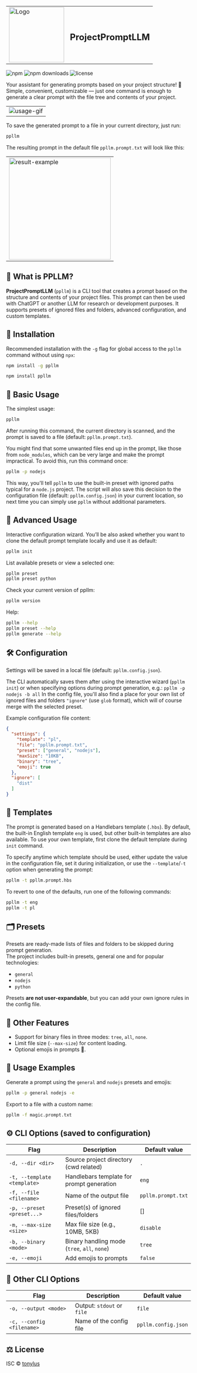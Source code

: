 
<table>
<tr>
<td>
<img src="public/images/logo.png" alt="Logo" width="150"/>
</td>
<td>
<h2>ProjectPromptLLM</h1>
</td>
</tr>
</table>

![npm](https://img.shields.io/npm/v/ppllm) ![npm downloads](https://img.shields.io/npm/dm/ppllm) ![license](https://img.shields.io/npm/l/ppllm)

Your assistant for generating prompts based on your project structure! 🚀  
Simple, convenient, customizable — just one command is enough to generate a clear prompt with the file tree and contents of your project.

<table>
<tr>
<td>
<img src="public/images/usage.gif" alt="usage-gif" />
</td>
</tr>
</table>

To save the generated prompt to a file in your current directory, just run:
```bash
ppllm
```

The resulting prompt in the default file `ppllm.prompt.txt` will look like this:<br />
<table>
<tr>
<td>
<img src="public/images/result-example.png" alt="result-example" width="277" />
</td>
</tr>
</table>


## 🌟 What is PPLLM?

**ProjectPromptLLM** (`ppllm`) is a CLI tool that creates a prompt based on the structure and contents of your project files. This prompt can then be used with ChatGPT or another LLM for research or development purposes. It supports presets of ignored files and folders, advanced configuration, and custom templates.

## 💾 Installation

Recommended installation with the `-g` flag for global access to the `ppllm` command without using `npx`:
```bash
npm install -g ppllm
```

```bash
npm install ppllm
```

## 🚀 Basic Usage

The simplest usage:
```bash
ppllm
```
After running this command, the current directory is scanned, and the prompt is saved to a file (default: `ppllm.prompt.txt`).

You might find that some unwanted files end up in the prompt, like those from `node_modules`, which can be very large and make the prompt impractical. To avoid this, run this command once:

```bash
ppllm -p nodejs
```

This way, you'll tell `ppllm` to use the built-in preset with ignored paths typical for a `node.js` project. The script will also save this decision to the configuration file (default: `ppllm.config.json`) in your current location, so next time you can simply use `ppllm` without additional parameters.

## 🧠 Advanced Usage

Interactive configuration wizard. You’ll be also asked whether you want to clone the default prompt template locally and use it as default:
```bash
ppllm init
```

List available presets or view a selected one:
```bash
ppllm preset
ppllm preset python
```

Check your current version of ppllm:
```bash
ppllm version
```

Help:
```bash
ppllm --help
ppllm preset --help
ppllm generate --help
```

## 🛠️ Configuration

Settings will be saved in a local file (default: `ppllm.config.json`).

The CLI automatically saves them after using the interactive wizard (`ppllm init`) or when specifying options during prompt generation, e.g.: `ppllm -p nodejs -b all`
In the config file, you'll also find a place for your own list of ignored files and folders `"ignore"` (use `glob` format), which will of course merge with the selected preset.

Example configuration file content:

```json
{
  "settings": {
    "template": "pl",
    "file": "ppllm.prompt.txt",
    "preset": ["general", "nodejs"],
    "maxSize": "10KB",
    "binary": "tree",
    "emoji": true
  },
  "ignore": [
    "dist"
  ]
}
```

## 🧩 Templates

The prompt is generated based on a Handlebars template (`.hbs`). By default, the built-in English template `eng` is used, but other built-in templates are also available. To use your own template, first clone the default template during `init` command.

To specify anytime which template should be used, either update the value in the configuration file, set it during initialization, or use the `--template`/`-t` option when generating the prompt:

```bash
ppllm -t ppllm.prompt.hbs
```

To revert to one of the defaults, run one of the following commands:

```bash
ppllm -t eng
ppllm -t pl
```

## 🗂️ Presets

Presets are ready-made lists of files and folders to be skipped during prompt generation.  
The project includes built-in presets, general one and for popular technologies:

- `general`
- `nodejs`
- `python`

Presets **are not user-expandable**, but you can add your own ignore rules in the config file.

## 📝 Other Features

- Support for binary files in three modes: `tree`, `all`, `none`.
- Limit file size (`--max-size`) for content loading.
- Optional emojis in prompts 🎉.

## 🎯 Usage Examples

Generate a prompt using the `general` and `nodejs` presets and emojis:

```bash
ppllm -p general nodejs -e
```

Export to a file with a custom name:

```bash
ppllm -f magic.prompt.txt
```

## ⚙️ CLI Options (saved to configuration)

| Flag                          | Description                                 | Default value |
| ----------------------------- | ------------------------------------------- | ------------- |
| `-d, --dir <dir>`              | Source project directory (cwd related)      | `.`           |
| `-t, --template <template>`    | Handlebars template for prompt generation   | `eng`         |
| `-f, --file <filename>`        | Name of the output file                    | `ppllm.prompt.txt` |
| `-p, --preset <preset...>`     | Preset(s) of ignored files/folders         | []            |
| `-m, --max-size <size>`        | Max file size (e.g., 10MB, 5KB)            | `disable`     |
| `-b, --binary <mode>`          | Binary handling mode (`tree`, `all`, `none`) | `tree`        |
| `-e, --emoji`                  | Add emojis to prompts                      | `false`       |


## 🧭 Other CLI Options

| Flag                          | Description                                 | Default value |
| ----------------------------- | ------------------------------------------- | ------------- |
| `-o, --output <mode>`          | Output: `stdout` or `file`                  | `file`        |
| `-c, --config <filename>`      | Name of the config file                     | `ppllm.config.json` |

## ⚖️ License

ISC © [tonylus](https://github.com/TonylusMark1)
